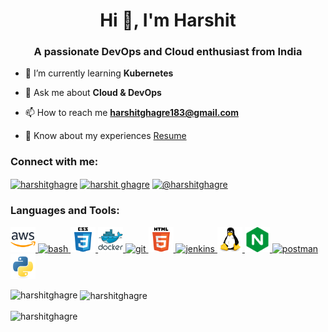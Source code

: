 <h1 align="center">Hi 👋, I'm Harshit</h1>
<h3 align="center">A passionate DevOps and Cloud enthusiast from India</h3>

- 🌱 I’m currently learning **Kubernetes**

- 💬 Ask me about **Cloud & DevOps**

- 📫 How to reach me **harshitghagre183@gmail.com**

- 📄 Know about my experiences [Resume](https://www.dropbox.com/scl/fi/9xnmex80mxhmb7v08q9i0/Harshit-Ghagre-DevOps-updated.pdf?rlkey=a5iy7egjct1xhlsn1ywn1d1qs&st=zyoak4wq&dl=0)


<h3 align="left">Connect with me:</h3>
<p align="left">
<a href="https://twitter.com/harshitghagre" target="blank"><img align="center" src="https://raw.githubusercontent.com/rahuldkjain/github-profile-readme-generator/master/src/images/icons/Social/twitter.svg" alt="harshitghagre" height="30" width="40" /></a>
<a href="https://linkedin.com/in/harshit ghagre" target="blank"><img align="center" src="https://raw.githubusercontent.com/rahuldkjain/github-profile-readme-generator/master/src/images/icons/Social/linked-in-alt.svg" alt="harshit ghagre" height="30" width="40" /></a>
<a href="https://hashnode.com/@harshitghagre" target="blank"><img align="center" src="https://raw.githubusercontent.com/rahuldkjain/github-profile-readme-generator/master/src/images/icons/Social/hashnode.svg" alt="@harshitghagre" height="30" width="40" /></a>
</p>

<h3 align="left">Languages and Tools:</h3>
<p align="left"> <a href="https://aws.amazon.com" target="_blank" rel="noreferrer"> <img src="https://raw.githubusercontent.com/devicons/devicon/master/icons/amazonwebservices/amazonwebservices-original-wordmark.svg" alt="aws" width="40" height="40"/> </a> <a href="https://www.gnu.org/software/bash/" target="_blank" rel="noreferrer"> <img src="https://www.vectorlogo.zone/logos/gnu_bash/gnu_bash-icon.svg" alt="bash" width="40" height="40"/> </a> <a href="https://www.w3schools.com/css/" target="_blank" rel="noreferrer"> <img src="https://raw.githubusercontent.com/devicons/devicon/master/icons/css3/css3-original-wordmark.svg" alt="css3" width="40" height="40"/> </a> <a href="https://www.docker.com/" target="_blank" rel="noreferrer"> <img src="https://raw.githubusercontent.com/devicons/devicon/master/icons/docker/docker-original-wordmark.svg" alt="docker" width="40" height="40"/> </a> <a href="https://git-scm.com/" target="_blank" rel="noreferrer"> <img src="https://www.vectorlogo.zone/logos/git-scm/git-scm-icon.svg" alt="git" width="40" height="40"/> </a> <a href="https://www.w3.org/html/" target="_blank" rel="noreferrer"> <img src="https://raw.githubusercontent.com/devicons/devicon/master/icons/html5/html5-original-wordmark.svg" alt="html5" width="40" height="40"/> </a> <a href="https://www.jenkins.io" target="_blank" rel="noreferrer"> <img src="https://www.vectorlogo.zone/logos/jenkins/jenkins-icon.svg" alt="jenkins" width="40" height="40"/> </a> <a href="https://www.linux.org/" target="_blank" rel="noreferrer"> <img src="https://raw.githubusercontent.com/devicons/devicon/master/icons/linux/linux-original.svg" alt="linux" width="40" height="40"/> </a> <a href="https://www.nginx.com" target="_blank" rel="noreferrer"> <img src="https://raw.githubusercontent.com/devicons/devicon/master/icons/nginx/nginx-original.svg" alt="nginx" width="40" height="40"/> </a> <a href="https://postman.com" target="_blank" rel="noreferrer"> <img src="https://www.vectorlogo.zone/logos/getpostman/getpostman-icon.svg" alt="postman" width="40" height="40"/> </a> <a href="https://www.python.org" target="_blank" rel="noreferrer"> <img src="https://raw.githubusercontent.com/devicons/devicon/master/icons/python/python-original.svg" alt="python" width="40" height="40"/> </a> </p>

<p><img align="left" src="https://github-readme-stats.vercel.app/api/top-langs?username=harshitghagre&show_icons=true&locale=en&layout=compact" alt="harshitghagre" /></p>

<p>&nbsp;<img align="center" src="https://github-readme-stats.vercel.app/api?username=harshitghagre&show_icons=true&locale=en" alt="harshitghagre" /></p>

<p><img align="center" src="https://github-readme-streak-stats.herokuapp.com/?user=harshitghagre&" alt="harshitghagre" /></p>

